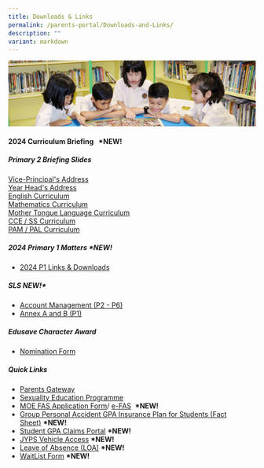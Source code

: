 ```yaml
---
title: Downloads & Links
permalink: /parents-portal/Downloads-and-Links/
description: ""
variant: markdown
---
```

![](/images/banner.gif)


#### <b>2024 Curriculum Briefing &nbsp;&nbsp;**\*NEW!**
##### Primary 2 Briefing Slides</b>
[Vice-Principal's Address](/files/2024_P2_VP_Curriculum_Briefing.pdf)<br>
[Year Head's Address](/files/2024_P2_AYH_Curriculum_Briefing.pdf)<br>
[English Curriculum](/files/2024_P2_EL_Presentation_for_Curriculum_Briefing.pdf)<br>
[Mathematics Curriculum](/files/2024_P2_Math_Curriculum_Briefing.pdf)<br>
[Mother Tongue Language Curriculum](/files/2024_P2_MTL_Curriculum_Briefing.pdf)<br>
[CCE / SS Curriculum](/files/2024_P2_CCE_Curriculum_Briefing.pdf)<br>
[PAM / PAL Curriculum](/files/2024_P2_PAM_PAL_CCA_Curriculum_Briefing_2024.pdf)


##### **2024 Primary 1 Matters&nbsp;\*NEW!**

*   [2024 P1 Links &amp; Downloads](https://go.gov.sg/jyps2024p1)

##### **SLS&nbsp;NEW!\***

*   [Account Management (P2 - P6)](/files/SLS%20AccountManagement.pdf)
*   [Annex A and B (P1)](/files/2Annex%20A%20and%20B%20for%20SLS_P1.pdf)

##### **Edusave Character Award**

*   [Nomination Form](/files/Nomination%20Form.pdf)


##### **Quick Links**

*   [Parents Gateway](/files/parentsgateway.pdf)<br>
*   [Sexuality Education Programme](/departments/CCE/Sexuality-Education-Programme-SEd/)<br>
*   [MOE FAS Application Form](/files/document1_2024%20moe%20fas%20application%20form.pdf)/&nbsp;[e-FAS](https://go.gov.sg/moe-efas)&nbsp;&nbsp;**\*NEW!**<br>
*   [Group Personal Accident GPA Insurance Plan for Students (Fact Sheet)](/files/pfsy2023.pdf)&nbsp;**\*NEW!**<br>
*   [Student GPA Claims Portal](https://studentgpa.incomegroupins.com.sg/)&nbsp;**\*NEW!**<br>
*   [JYPS Vehicle Access](https://go.gov.sg/jyps-vehicle-access)&nbsp;**\*NEW!**     <br> 
*   [Leave of Absence (LOA)](https://go.gov.sg/jyps-loa)&nbsp;**\*NEW!**<br>
*   [WaitList Form](https://go.gov.sg/jypswaitlistform)&nbsp;**\*NEW!**